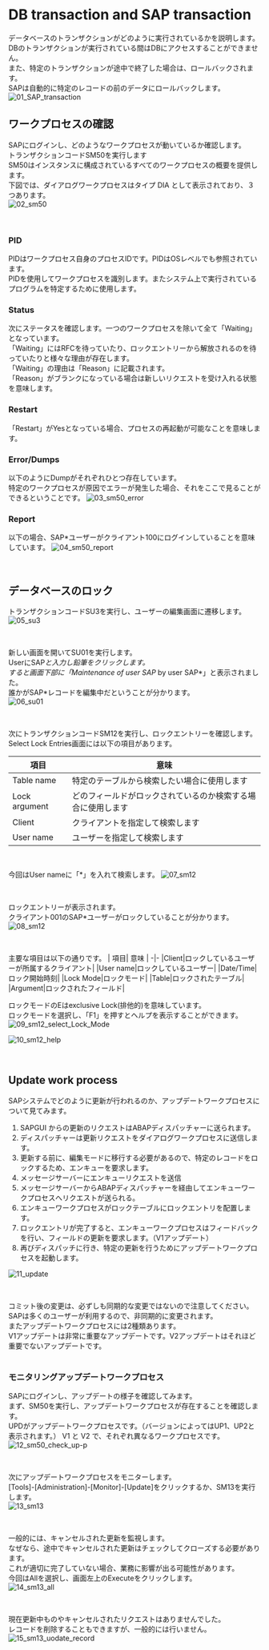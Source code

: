 # DB transaction and SAP transaction

データベースのトランザクションがどのように実行されているかを説明します。<br>
DBのトランザクションが実行されている間はDBにアクセスすることができません。<br>
また、特定のトランザクションが途中で終了した場合は、ロールバックされます。<br>
SAPは自動的に特定のレコードの前のデータにロールバックします。<br>
![01_SAP_transaction](https://github.com/koishi755/SAP/blob/main/transactional_processing/01_SAP_transaction.png)

## ワークプロセスの確認

SAPにログインし、どのようなワークプロセスが動いているか確認します。<br>
トランザクションコードSM50を実行します<br>
SM50はインスタンスに構成されているすべてのワークプロセスの概要を提供します。<br>
下図では、ダイアログワークプロセスはタイプ DIA として表示されており、３つあります。<br>
![02_sm50](https://github.com/koishi755/SAP/blob/main/transactional_processing/02_sm50.png)

<br>

### PID
PIDはワークプロセス自身のプロセスIDです。PIDはOSレベルでも参照されています。<br>
PIDを使用してワークプロセスを識別します。またシステム上で実行されているプログラムを特定するために使用します。

### Status
次にステータスを確認します。一つのワークプロセスを除いて全て「Waiting」となっています。<br>
「Waiting」にはRFCを待っていたり、ロックエントリーから解放されるのを待っていたりと様々な理由が存在します。<br>
「Waiting」の理由は「Reason」に記載されます。<br>
「Reason」がブランクになっている場合は新しいリクエストを受け入れる状態を意味します。

### Restart
「Restart」がYesとなっている場合、プロセスの再起動が可能なことを意味します。

### Error/Dumps
以下のようにDumpがそれぞれひとつ存在しています。<br>
特定のワークプロセスが原因でエラーが発生した場合、それをここで見ることができるということです。
![03_sm50_error](https://github.com/koishi755/SAP/blob/main/transactional_processing/03_sm50_error.png)

### Report
以下の場合、SAP*ユーザーがクライアント100にログインしていることを意味しています。
![04_sm50_report](https://github.com/koishi755/SAP/blob/main/transactional_processing/04_sm50_report.png)

<br>

## データベースのロック

トランザクションコードSU3を実行し、ユーザーの編集画面に遷移します。
![05_su3](https://github.com/koishi755/SAP/blob/main/transactional_processing/05_su3.png)

<br>

新しい画面を開いてSU01を実行します。<br>
UserにSAP*と入力し鉛筆をクリックします。<br>
すると画面下部に「Maintenance of user SAP* by user SAP*」と表示されました。<br>
誰かがSAP*レコードを編集中だということが分かります。<br>
![06_su01](https://github.com/koishi755/SAP/blob/main/transactional_processing/06_su01.png)

<br>

次にトランザクションコードSM12を実行し、ロックエントリーを確認します。<br>
Select Lock Entries画面には以下の項目があります。

| 項目| 意味 |
-|-
|Table name|特定のテーブルから検索したい場合に使用します|
|Lock argument|どのフィールドがロックされているのか検索する場合に使用します|
|Client|クライアントを指定して検索します|
|User name|ユーザーを指定して検索します|

<br>

今回はUser nameに「*」を入れて検索します。
![07_sm12](https://github.com/koishi755/SAP/blob/main/transactional_processing/07_sm12.png)

<br>

ロックエントリーが表示されます。<br>
クライアント001のSAP*ユーザーがロックしていることが分かります。<br>
![08_sm12](https://github.com/koishi755/SAP/blob/main/transactional_processing/08_sm12.png)

<br>

主要な項目は以下の通りです。
| 項目| 意味 |
-|-
|Client|ロックしているユーザーが所属するクライアント|
|User name|ロックしているユーザー|
|Date/Time|ロック開始時刻|
|Lock Mode|ロックモード|
|Table|ロックされたテーブル|
|Argument|ロックされたフィールド|

ロックモードのEはexclusive Lock(排他的)を意味しています。<br>
ロックモードを選択し、「F1」を押すとヘルプを表示することができます。<br>
![09_sm12_select_Lock_Mode](https://github.com/koishi755/SAP/blob/main/transactional_processing/09_sm12_select_Lock_Mode.png)

![10_sm12_help](https://github.com/koishi755/SAP/blob/main/transactional_processing/10_sm12_help.png)

<br>

## Update work process

SAPシステムでどのように更新が行われるのか、アップデートワークプロセスについて見てみます。<br>

1. SAPGUI からの更新のリクエストはABAPディスパッチャーに送られます。
1. ディスパッチャーは更新リクエストをダイアログワークプロセスに送信します。
1. 更新する前に、編集モードに移行する必要があるので、特定のレコードをロックするため、エンキューを要求します。
1. メッセージサーバーにエンキューリクエストを送信
1. メッセージサーバーからABAPディスパッチャーを経由してエンキューワークプロセスへリクエストが送られる。
1. エンキューワークプロセスがロックテーブルにロックエントリを配置します。
1. ロックエントリが完了すると、エンキューワークプロセスはフィードバックを行い、フィールドの更新を要求します。（V1アップデート）
1. 再びディスパッチに行き、特定の更新を行うためにアップデートワークプロセスを起動します。


![11_update](https://github.com/koishi755/SAP/blob/main/transactional_processing/11_update.png)

<br>

コミット後の変更は、必ずしも同期的な変更ではないので注意してください。<br>
SAPは多くのユーザーが利用するので、非同期的に変更されます。<br>
またアップデートワークプロセスには2種類あります。<br>
V1アップデートは非常に重要なアップデートです。V2アップデートはそれほど重要でないアップデートです。<br>
<br>


### モニタリングアップデートワークプロセス

SAPにログインし、アップデートの様子を確認してみます。<br>
まず、SM50を実行し、アップデートワークプロセスが存在することを確認します。<br>
UPDがアップデートワークプロセスです。（バージョンによってはUP1、UP2と表示されます。）
V1 と V2 で、それぞれ異なるワークプロセスです。<br>
![12_sm50_check_up-p](https://github.com/koishi755/SAP/blob/main/transactional_processing/12_sm50_check_up-p.png)

<br>

次にアップデートワークプロセスをモニターします。<br>
[Tools]-[Administration]-[Monitor]-[Update]をクリックするか、SM13を実行します。<br>
![13_sm13](https://github.com/koishi755/SAP/blob/main/transactional_processing/13_sm13.png)

<br>

一般的には、キャンセルされた更新を監視します。<br>
なぜなら、途中でキャンセルされた更新はチェックしてクローズする必要があります。<br>
これが適切に完了していない場合、業務に影響が出る可能性があります。<br>
今回はAllを選択し、画面左上のExecuteをクリックします。<br>
![14_sm13_all](https://github.com/koishi755/SAP/blob/main/transactional_processing/14_sm13_all.png)

<br>

現在更新中ものやキャンセルされたリクエストはありませんでした。<br>
レコードを削除することもできますが、一般的には行いません。<br>
![15_sm13_uodate_record](https://github.com/koishi755/SAP/blob/main/transactional_processing/15_sm13_uodate_record.png)
